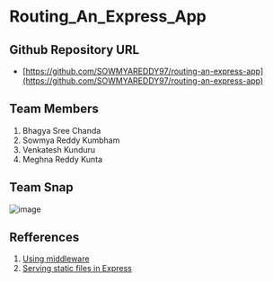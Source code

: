 # Routing_An_Express_App

## Github Repository URL
- [https://github.com/SOWMYAREDDY97/routing-an-express-app](https://github.com/SOWMYAREDDY97/routing-an-express-app)



## Team Members
1. Bhagya Sree Chanda
1. Sowmya Reddy Kumbham
1. Venkatesh Kunduru
1. Meghna Reddy Kunta


## Team Snap
![image](https://github.com/SOWMYAREDDY97/routing-an-express-app/blob/master/Screenshot%20(39).png)


## Refferences

1. [Using middleware](https://expressjs.com/en/guide/using-middleware.html)
2. [Serving static files in Express](https://expressjs.com/en/starter/static-files.html)
